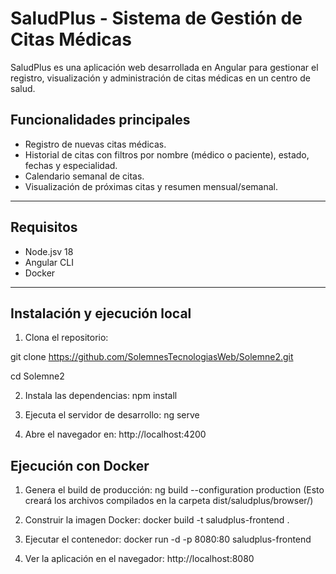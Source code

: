 # SaludPlus - Sistema de Gestión de Citas Médicas

SaludPlus es una aplicación web desarrollada en Angular para gestionar el registro, visualización y administración de citas médicas en un centro de salud.

## Funcionalidades principales

- Registro de nuevas citas médicas.
- Historial de citas con filtros por nombre (médico o paciente), estado, fechas y especialidad.
- Calendario semanal de citas.
- Visualización de próximas citas y resumen mensual/semanal.

---

## Requisitos

- Node.jsv 18
- Angular CLI
- Docker

---

## Instalación y ejecución local

1. Clona el repositorio:

git clone https://github.com/SolemnesTecnologiasWeb/Solemne2.git

cd Solemne2

2. Instala las dependencias:
npm install

3. Ejecuta el servidor de desarrollo:
ng serve

4. Abre el navegador en:
http://localhost:4200

## Ejecución con Docker

1. Genera el build de producción:
ng build --configuration production
(Esto creará los archivos compilados en la carpeta dist/saludplus/browser/)

3. Construir la imagen Docker:
docker build -t saludplus-frontend .

4. Ejecutar el contenedor:
docker run -d -p 8080:80 saludplus-frontend

5. Ver la aplicación en el navegador:
http://localhost:8080
